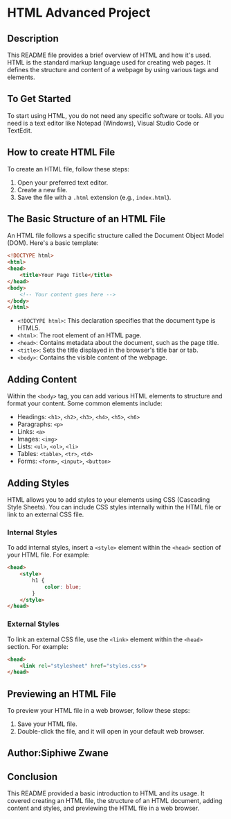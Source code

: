 # HTML Advanced Project

## Description

This README file provides a brief overview of HTML and how it's used. HTML is the standard markup language used for creating web pages. It defines the structure and content of a webpage by using various tags and elements.

## To Get Started
To start using HTML, you do not need any specific software or tools. All you need is a text editor like Notepad (Windows), Visual Studio Code or TextEdit.

## How to create HTML File
To create an HTML file, follow these steps:

1. Open your preferred text editor.
2. Create a new file.
3. Save the file with a `.html` extension (e.g., `index.html`).

## The Basic Structure of an HTML File
An HTML file follows a specific structure called the Document Object Model (DOM). Here's a basic template:

```html
<!DOCTYPE html>
<html>
<head>
    <title>Your Page Title</title>
</head>
<body>
    <!-- Your content goes here -->
</body>
</html>
```

- `<!DOCTYPE html>`: This declaration specifies that the document type is HTML5.
- `<html>`: The root element of an HTML page.
- `<head>`: Contains metadata about the document, such as the page title.
- `<title>`: Sets the title displayed in the browser's title bar or tab.
- `<body>`: Contains the visible content of the webpage.

## Adding Content
Within the `<body>` tag, you can add various HTML elements to structure and format your content. Some common elements include:

- Headings: `<h1>`, `<h2>`, `<h3>`, `<h4>`, `<h5>`, `<h6>`
- Paragraphs: `<p>`
- Links: `<a>`
- Images: `<img>`
- Lists: `<ul>`, `<ol>`, `<li>`
- Tables: `<table>`, `<tr>`, `<td>`
- Forms: `<form>`, `<input>`, `<button>`

## Adding Styles
HTML allows you to add styles to your elements using CSS (Cascading Style Sheets). You can include CSS styles internally within the HTML file or link to an external CSS file.

### Internal Styles
To add internal styles, insert a `<style>` element within the `<head>` section of your HTML file. For example:

```html
<head>
    <style>
        h1 {
            color: blue;
        }
    </style>
</head>
```

### External Styles
To link an external CSS file, use the `<link>` element within the `<head>` section. For example:

```html
<head>
    <link rel="stylesheet" href="styles.css">
</head>
```

## Previewing an HTML File
To preview your HTML file in a web browser, follow these steps:

1. Save your HTML file.
2. Double-click the file, and it will open in your default web browser.

## Author:Siphiwe Zwane

## Conclusion
This README provided a basic introduction to HTML and its usage. It covered creating an HTML file, the structure of an HTML document, adding content and styles, and previewing the HTML file in a web browser.

